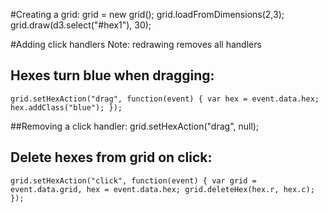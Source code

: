 #Creating a grid:
    grid = new grid();
    grid.loadFromDimensions(2,3);
    grid.draw(d3.select("#hex1"), 30);

#Adding click handlers
Note: redrawing removes all handlers
## Hexes turn blue when dragging:
    grid.setHexAction("drag", function(event) { var hex = event.data.hex; hex.addClass("blue"); });
##Removing a click handler:
    grid.setHexAction("drag", null);
## Delete hexes from grid on click:
    grid.setHexAction("click", function(event) { var grid = event.data.grid, hex = event.data.hex; grid.deleteHex(hex.r, hex.c); });

